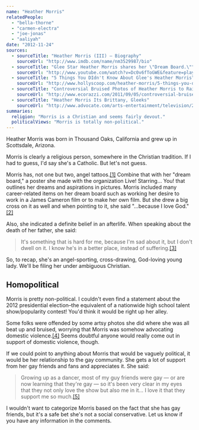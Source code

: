 ```yaml
---
name: "Heather Morris"
relatedPeople:
  - "bella-thorne"
  - "carmen-electra"
  - "joe-jonas"
  - "aaliyah"
date: "2012-11-24"
sources:
  - sourceTitle: "Heather Morris (III) – Biography"
    sourceUrl: "http://www.imdb.com/name/nm3529987/bio"
  - sourceTitle: "Glee Star Heather Morris shares her \"Dream Board.\""
    sourceUrl: "http://www.youtube.com/watch?v=Dc0v6fToGWE&feature=player_embedded"
  - sourceTitle: "5 Things You DIdn't Know About Glee's Heather Morris"
    sourceUrl: "http://www.hollyscoop.com/heather-morris/5-things-you-didnt-know-about-glees-heather-morris.html"
  - sourceTitle: "Controversial Bruised Photos of Heather Morris to Raise Money For Charity"
    sourceUrl: "http://www.ecorazzi.com/2011/09/05/controversial-bruised-photos-of-heather-morris-to-raise-money-for-charity/"
  - sourceTitle: "Heather Morris Its Brittany, Gleeks"
    sourceUrl: "http://www.advocate.com/arts-entertainment/television/2010/04/27/heather-morris-its-brittany-gleeks?page=0,2"
summaries:
  religion: "Morris is a Christian and seems fairly devout."
  politicalViews: "Morris is totally non-political."
---
```


Heather Morris was born in Thousand Oaks, California and grew up in Scottsdale, Arizona.

Morris is clearly a religious person, somewhere in the Christian tradition. If I had to guess, I'd say she's a Catholic. But let's not guess.

Morris has, not one but two, angel tattoos.<a class="source-citation" href="#http%3A%2F%2Fwww.imdb.com%2Fname%2Fnm3529987%2Fbio" title="Heather Morris (III) – Biography">[1]</a> Combine that with her "dream board," a poster she made with the organization Live! Starring… You! that outlines her dreams and aspirations in pictures. Morris included many career-related items on her dream board such as working her desire to work in a James Cameron film or to make her own film. But she drew a big cross on it as well and when pointing to it, she said "…because I love God."<a class="source-citation" href="#http%3A%2F%2Fwww.youtube.com%2Fwatch%3Fv%3DDc0v6fToGWE%26feature%3Dplayer_embedded" title="Glee Star Heather Morris shares her &quot;Dream Board.&quot;">[2]</a>

Also, she indicated a definite belief in an afterlife. When speaking about the death of her father, she said:

>It's something that is hard for me, because I'm sad about it, but I don't dwell on it. I know he's in a better place, instead of suffering.<a class="source-citation" href="#http%3A%2F%2Fwww.hollyscoop.com%2Fheather-morris%2F5-things-you-didnt-know-about-glees-heather-morris.html" title="5 Things You DIdn&apos;t Know About Glee&apos;s Heather Morris">[3]</a>

So, to recap, she's an angel-sporting, cross-drawing, God-loving young lady. We'll be filing her under ambiguous Christian.


## Homopolitical

Morris is pretty non-political. I couldn't even find a statement about the 2012 presidential election–the equivalent of a nationwide high school talent show/popularity contest! You'd think it would be right up her alley.

Some folks were offended by some artsy photos she did where she was all beat up and bruised, worrying that Morris was somehow advocating domestic violence.<a class="source-citation" href="#http%3A%2F%2Fwww.ecorazzi.com%2F2011%2F09%2F05%2Fcontroversial-bruised-photos-of-heather-morris-to-raise-money-for-charity%2F" title="Controversial Bruised Photos of Heather Morris to Raise Money For Charity">[4]</a> Seems doubtful anyone would really come out in support of domestic violence, though.

If we could point to anything about Morris that would be vaguely political, it would be her relationship to the gay community. She gets a lot of support from her gay friends and fans and appreciates it. She said:

>Growing up as a dancer, most of my guy friends were gay — or are now learning that they're gay — so it's been very clear in my eyes that they not only love the show but also me in it… I love it that they support me so much.<a class="source-citation" href="#http%3A%2F%2Fwww.advocate.com%2Farts-entertainment%2Ftelevision%2F2010%2F04%2F27%2Fheather-morris-its-brittany-gleeks%3Fpage%3D0%2C2" title="Heather Morris Its Brittany, Gleeks">[5]</a>

I wouldn't want to categorize Morris based on the fact that she has gay friends, but it's a safe bet she's not a social conservative. Let us know if you have any information in the comments.